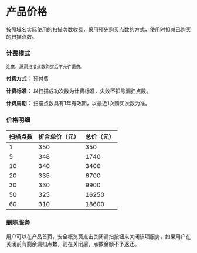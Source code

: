 

# 产品价格

按照域名实际使用的扫描次数收费，采用预先购买点数的方式，使用时扣减已购买的扫描点数。

### 计费模式

`注意，漏洞扫描点数购买后不允许退费。`

**付费方式：** 预付费

**计费标准：** 以扫描成功次数为计费标准，失败不扣除漏扫点数。

**计费周期：** 扫描点数具有1年有效期，以最近1次购买次数为准。

### 价格明细

| 扫描点数  | 折合单价（元） | 总价（元） |
| --- | --- | --- |
| 1  | 350 | 350   |
| 5 | 348  | 1740  |
| 10 | 340   | 3400  |
| 20 | 335   | 6700  |
| 30 | 330    | 9900  |
| 50 | 325    | 16250 |
| 60 | 310    | 18600 |

### 删除服务
用户可以在产品首页，安全概览页点击关闭漏扫按钮来关闭该项服务，如果用户在关闭前有剩余漏扫点数，则在关闭后，点数金额不予返还。


